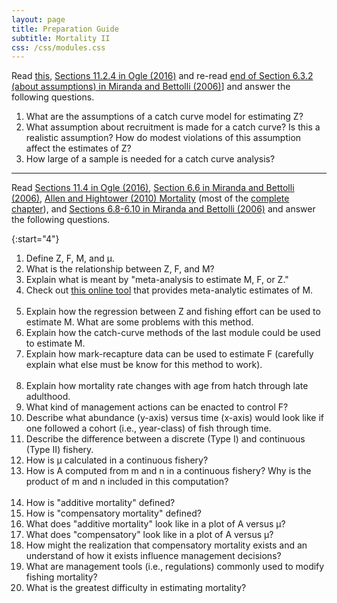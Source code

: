 ```yaml
---
layout: page
title: Preparation Guide
subtitle: Mortality II
css: /css/modules.css
---
```


Read [this](NOTES/Mortality2), [Sections 11.2.4 in Ogle (2016)](RESOURCES/Ogle_Mortality.pdf) and re-read [end of Section 6.3.2 (about assumptions) in Miranda and Bettolli (2006)](RESOURCES/Miranda-Bettolli-2006-Sect6-1-3.pdf)] and answer the following questions.

1. What are the assumptions of a catch curve model for estimating Z?
1. What assumption about recruitment is made for a catch curve? Is this a realistic assumption? How do modest violations of this assumption affect the estimates of Z?
1. How large of a sample is needed for a catch curve analysis?

----

Read [Sections 11.4 in Ogle (2016)](RESOURCES/Ogle_Mortality.pdf), [Section 6.6 in Miranda and Bettolli (2006)](Miranda-Bettolli-2006-Sect6-6.pdf), [Allen and Hightower (2010) Mortality](Allen-Hightower-2010-Mortality.pdf) (most of the [complete chapter](http://www.webpages.uidaho.edu/fish510/PDF/Allen%20and%20Hightower%201.pdf)), and [Sections 6.8-6.10 in Miranda and Bettolli (2006)](Miranda-Bettolli-2006-Sect6-8-10.pdf) and answer the following questions.

{:start="4"}
1. Define Z, F, M, and &mu;.
1. What is the relationship between Z, F, and M?
1. Explain what is meant by "meta-analysis to estimate M, F, or Z."
1. Check out [this online tool](https://connect.fisheries.noaa.gov/natural-mortality-tool/) that provides meta-analytic estimates of M.
<br><br>
1. Explain how the regression between Z and fishing effort can be used to estimate M. What are some problems with this method.
1. Explain how the catch-curve methods of the last module could be used to estimate M.
1. Explain how mark-recapture data can be used to estimate F (carefully explain what else must be know for this method to work).
<br><br>
1. Explain how mortality rate changes with age from hatch through late adulthood.
1. What kind of management actions can be enacted to control F?
1. Describe what abundance (y-axis) versus time (x-axis) would look like if one followed a cohort (i.e., year-class) of fish through time.
1. Describe the difference between a discrete (Type I) and continuous (Type II) fishery.
1. How is &mu; calculated in a continuous fishery?
1. How is A computed from m and n in a continuous fishery? Why is the product of m and n included in this computation?
<br><br>
1. How is "additive mortality" defined?
1. How is "compensatory mortality" defined?
1. What does "additive mortality" look like in a plot of A versus &mu;?
1. What does "compensatory" look like in a plot of A versus &mu;?
1. How might the realization that compensatory mortality exists and an understand of how it exists influence management decisions?
1. What are management tools (i.e., regulations) commonly used to modify fishing mortality?
1. What is the greatest difficulty in estimating mortality?
